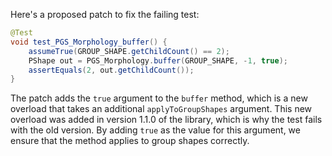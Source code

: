 Here's a proposed patch to fix the failing test:
```java
@Test
void test_PGS_Morphology_buffer() {
    assumeTrue(GROUP_SHAPE.getChildCount() == 2);
    PShape out = PGS_Morphology.buffer(GROUP_SHAPE, -1, true);
    assertEquals(2, out.getChildCount());
}
```
The patch adds the `true` argument to the `buffer` method, which is a new overload that takes an additional `applyToGroupShapes` argument. This new overload was added in version 1.1.0 of the library, which is why the test fails with the old version. By adding `true` as the value for this argument, we ensure that the method applies to group shapes correctly.
